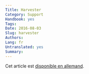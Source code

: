 ```yaml
---
Title: Harvester
Category: Support
Handbook: yes
Tags:
Date: 2016-08-03
Slug: harvester
Authors:
Lang: fr
Untranslated: yes
Summary:
---
```


Cet article est [disponible en allemand](/de/support/harvester).
